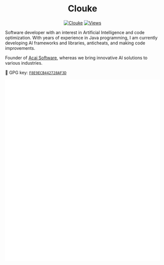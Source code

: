 <p align="center"> <h1 align="center"> Clouke </h1> </p>
<p align="center">
<a href="https://github.com/Clouke" target="_blank"><img align="center" src="https://img.shields.io/badge/Twitter-Profile-informational?style=flat&logo=twitter&logoColor=white&color=1CA2F1" alt="Clouke" /></a>
<a href="https://github.com/Clouke" target="_blank"><img align="center" src="https://komarev.com/ghpvc/?username=Clouke&color=ff69b4" alt="Views" /></a>  
</p>

Software developer with an interest in Artificial Intelligence and code optimization. With years of experience in Java programming, I am currently developing AI frameworks and libraries, anticheats, and making code improvements.

Founder of [Acai Software](https://github.com/AcaiSoftware), whereas we bring innovative AI solutions to various industries.

<!--### Hi there 👋-->
<!--![Alt Text](https://media.tenor.com/LYftKBBe2csAAAAi/earth-planet.gif)-->
<!--
<p align="left">
  <a href="https://acai.gg">
    <img src="https://media4.giphy.com/media/SP2O2JBW2VojK/giphy.gif?cid=ecf05e47i4kur13c02lqciqwheoi0uazn7xs2866l6rg0hhg&rid=giphy.gif&ct=s" alt="gif" height=128 width=142/>
  </a>
</p>
-->


<!--![](https://komarev.com/ghpvc/?username=Clouke&color=ff69b4)-->

:key: GPG key: [`F8E9ECB442728AF3D`](https://github.com/Clouke.gpg)

<p align="center">
  <a href="https://github.com/Clouke" target="_blank"><img align="center" src="https://github.com/Clouke/github-stats/blob/master/generated/overview.svg#gh-dark-mode-only" alt="Stats" /></a>
  <a href="https://github.com/Clouke" target="_blank"><img align="center" src="https://github.com/Clouke/github-stats/blob/master/generated/languages.svg" alt="Languages" /></a>
</p>

<!--
![](https://github.com/Clouke/github-stats/blob/master/generated/overview.svg#gh-dark-mode-only)
![](https://github.com/Clouke/github-stats/blob/master/generated/languages.svg)
-->
